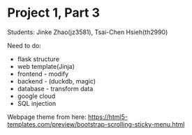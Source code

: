 # Project 1, Part 3

Students: Jinke Zhao(jz3581), Tsai-Chen Hsieh(th2990)

Need to do:

- flask structure
- web template(Jinja)
- frontend - modify
- backend - (duckdb, magic)
- database - transform data
- google cloud 
- SQL injection

Webpage theme from here: https://html5-templates.com/preview/bootstrap-scrolling-sticky-menu.html
